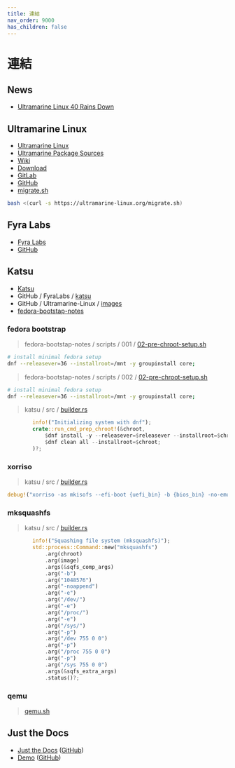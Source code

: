 ```yaml
---
title: 連結
nav_order: 9000
has_children: false
---
```



# 連結




## News

* [Ultramarine Linux 40 Rains Down](https://blog.fyralabs.com/ultramarine-40-release/)




## Ultramarine Linux

* [Ultramarine Linux](https://ultramarine-linux.org/)
* [Ultramarine Package Sources](https://github.com/Ultramarine-Linux/packages)
* [Wiki](https://wiki.ultramarine-linux.org/en/welcome/)
* [Download](https://ultramarine-linux.org/download/)
* [GitLab](https://gitlab.com/ultramarine-linux)
* [GitHub](https://github.com/Ultramarine-Linux)
* [migrate.sh](https://github.com/Ultramarine-Linux/website/blob/main/static/migrate.sh)

``` sh
bash <(curl -s https://ultramarine-linux.org/migrate.sh)
```




## Fyra Labs

* [Fyra Labs](https://fyralabs.com/)
* [GitHub](https://github.com/FyraLabs)



## Katsu

* [Katsu](https://developer.fyralabs.com/katsu)
* GitHub / FyraLabs / [katsu](https://github.com/FyraLabs/katsu)
* GitHub / Ultramarine-Linux /  [images](https://github.com/Ultramarine-Linux/images)
* [fedora-bootstap-notes](https://github.com/zpangwin/fedora-bootstap-notes/tree/main)


### fedora bootstrap

> fedora-bootstap-notes / scripts / 001 / [02-pre-chroot-setup.sh](https://github.com/zpangwin/fedora-bootstap-notes/blob/main/scripts/001/02-pre-chroot-setup.sh#L96-L97)

``` sh
# install minimal fedora setup
dnf --releasever=36 --installroot=/mnt -y groupinstall core;
```

> fedora-bootstap-notes / scripts / 002 / [02-pre-chroot-setup.sh](https://github.com/zpangwin/fedora-bootstap-notes/blob/main/scripts/002/02-pre-chroot-setup.sh#L113-L114)

``` sh
# install minimal fedora setup
dnf --releasever=36 --installroot=/mnt -y groupinstall core;
```


> katsu / src / [builder.rs](https://github.com/FyraLabs/katsu/blob/main/src/builder.rs#L361)

``` rust
		info!("Initializing system with dnf");
		crate::run_cmd_prep_chroot!(&chroot,
			$dnf install -y --releasever=$releasever --installroot=$chroot $[packages] $[options] 2>&1;
			$dnf clean all --installroot=$chroot;
		)?;
```



### xorriso

> katsu / src / [builder.rs](https://github.com/FyraLabs/katsu/blob/main/src/builder.rs#L807)

``` rust
debug!("xorriso -as mkisofs --efi-boot {uefi_bin} -b {bios_bin} -no-emul-boot -boot-load-size 4 -boot-info-table --efi-boot {uefi_bin} -efi-boot-part --efi-boot-image --protective-msdos-label {root} -volid KATSU-LIVEOS -o {image}", root = tree.display(), image = image.display());
```


### mksquashfs

> katsu / src / [builder.rs](https://github.com/FyraLabs/katsu/blob/main/src/builder.rs#L704)

``` rust
		info!("Squashing file system (mksquashfs)");
		std::process::Command::new("mksquashfs")
			.arg(chroot)
			.arg(image)
			.args(&sqfs_comp_args)
			.arg("-b")
			.arg("1048576")
			.arg("-noappend")
			.arg("-e")
			.arg("/dev/")
			.arg("-e")
			.arg("/proc/")
			.arg("-e")
			.arg("/sys/")
			.arg("-p")
			.arg("/dev 755 0 0")
			.arg("-p")
			.arg("/proc 755 0 0")
			.arg("-p")
			.arg("/sys 755 0 0")
			.args(&sqfs_extra_args)
			.status()?;

```


### qemu

> [qemu.sh](https://github.com/Ultramarine-Linux/images/blob/um41/qemu.sh)




## Just the Docs

* [Just the Docs](https://pmarsceill.github.io/just-the-docs/) ([GitHub](https://github.com/pmarsceill/just-the-docs))
* [Demo](https://pmarsceill.github.io/jtd-remote/) ([GitHub](https://github.com/pmarsceill/jtd-remote))

